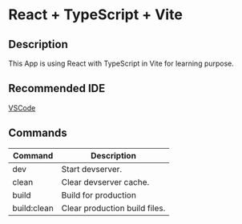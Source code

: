 # React + TypeScript + Vite

## Description

This App is using React with TypeScript in Vite for learning purpose.

## Recommended IDE

[VSCode](https://code.visualstudio.com/)

## Commands

| Command     | Description                                        |
| ----------- | -------------------------------------------------- |
| dev         | Start devserver.                                   |
| clean       | Clear devserver cache.                             |
| build       | Build for production                               |
| build:clean | Clear production build files.                      ||
